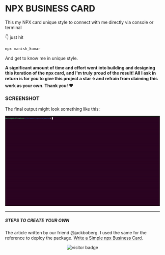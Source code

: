 # NPX BUSINESS CARD
This my NPX card unique style to connect with me directly via console or terminal

👇 just hit 
```bash
npx manish_kumar
```
And get to know me in unique style.

**A significant amount of time and effort went into building and designing this iteration of the npx card, and I'm truly proud of the result! All I ask in return is for you to give this project a star ⭐ and refrain from claiming this work as your own. Thank you! ♥**

### SCREENSHOT

The final output might look something like this:

![image](https://github.com/manish-phalswal/npx_business_card/blob/main/demo.gif)


<hr/>

##### STEPS TO CREATE YOUR OWN
The article written by our friend @jackboberg. I used the same for the reference to deploy the package. 
[Write a Simple npx Business Card](https://studioelsa.se/blog/open-source-oss-npx-business-card). 


<p align="center">
  <img src="https://visitor-badge.laobi.icu/badge?page_id=manish-phalswal.npx_business_card" alt="visitor badge"/>
</p>
